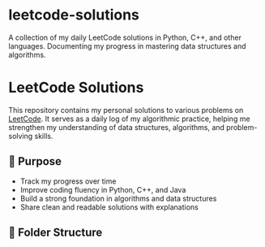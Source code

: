 # leetcode-solutions
A collection of my daily LeetCode solutions in Python, C++, and other languages. Documenting my progress in mastering data structures and algorithms.



# LeetCode Solutions

This repository contains my personal solutions to various problems on [LeetCode](https://leetcode.com/). It serves as a daily log of my algorithmic practice, helping me strengthen my understanding of data structures, algorithms, and problem-solving skills.

## 📌 Purpose
- Track my progress over time
- Improve coding fluency in Python, C++, and Java
- Build a strong foundation in algorithms and data structures
- Share clean and readable solutions with explanations

## 📁 Folder Structure

